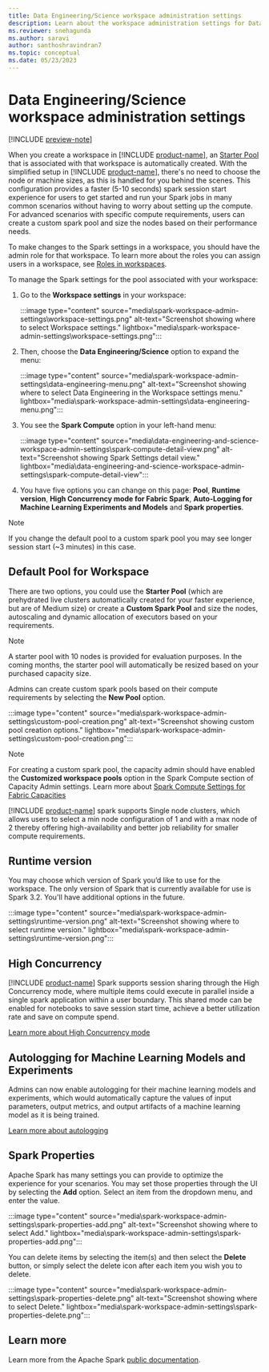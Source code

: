 ```yaml
---
title: Data Engineering/Science workspace administration settings
description: Learn about the workspace administration settings for Data Engineering/Science workloads such as Apache Spark Pools, High Concurrency Mode, Runtime Version, Spark Properties and Autologging.
ms.reviewer: snehagunda
ms.author: saravi
author: santhoshravindran7
ms.topic: conceptual
ms.date: 05/23/2023
---
```


# Data Engineering/Science workspace administration settings

[!INCLUDE [preview-note](../includes/preview-note.md)]

When you create a workspace in [!INCLUDE [product-name](../includes/product-name.md)], an [Starter Pool](spark-compute.md) that is associated with that workspace is automatically created. With the simplified setup in [!INCLUDE [product-name](../includes/product-name.md)], there's no need to choose the node or machine sizes, as this is handled for you behind the scenes. This configuration provides a faster (5-10 seconds) spark session start experience for users to get started and run your Spark jobs in many common scenarios without having to worry about setting up the compute. For advanced scenarios with specific compute requirements, users can create a custom spark pool and size the nodes based on their performance needs.

To make changes to the Spark settings in a workspace, you should have the admin role for that workspace. To learn more about the roles you can assign users in a workspace, see [Roles in workspaces](../get-started/roles-workspaces.md).

To manage the Spark settings for the pool associated with your workspace:

1. Go to the **Workspace settings** in your workspace:

   :::image type="content" source="media\spark-workspace-admin-settings\workspace-settings.png" alt-text="Screenshot showing where to select Workspace settings." lightbox="media\spark-workspace-admin-settings\workspace-settings.png":::

1. Then, choose the **Data Engineering/Science** option to expand the menu:

   :::image type="content" source="media\spark-workspace-admin-settings\data-engineering-menu.png" alt-text="Screenshot showing where to select Data Engineering in the Workspace settings menu." lightbox="media\spark-workspace-admin-settings\data-engineering-menu.png":::

1. You see the **Spark Compute** option in your left-hand menu:

   :::image type="content" source="media\data-engineering-and-science-workspace-admin-settings\spark-compute-detail-view.png" alt-text="Screenshot showing Spark Settings detail view." lightbox="media\data-engineering-and-science-workspace-admin-settings\spark-compute-detail-view":::

1. You have five options you can change on this page: **Pool**, **Runtime version**, **High Concurrency mode for Fabric Spark**, **Auto-Logging for Machine Learning Experiments and Models** and **Spark properties**.

> [!NOTE]
> If you change the default pool to a custom spark pool you may see longer session start (~3 minutes) in this case.

## Default Pool for Workspace

There are two options, you could use the **Starter Pool** (which are prehydrated live clusters automatlically created for your faster experience, but are of Medium size) or create a **Custom Spark Pool** and size the nodes, autoscaling and dynamic allocation of executors based on your requirements. 

> [!NOTE]
> A starter pool with 10 nodes is provided for evaluation purposes. In the coming months, the starter pool will automatically be resized based on your purchased capacity size.

Admins can create custom spark pools based on their compute requirements by selecting the **New Pool** option.

:::image type="content" source="media\spark-workspace-admin-settings\custom-pool-creation.png" alt-text="Screenshot showing custom pool creation options." lightbox="media\spark-workspace-admin-settings\custom-pool-creation.png":::

> [!NOTE]
> For creating a custom spark pool,  the capacity admin should have enabled the **Customized workspace pools** option in the Spark Compute section of Capacity Admin settings. 
> Learn more about [Spark Compute Settings for Fabric Capacities](data-engineering-and-data-science-capacity-settings-management.md)

[!INCLUDE [product-name](../includes/product-name.md)] spark supports Single node clusters, which allows users to select a min node configuration of 1 and with a max node of 2 thereby offering high-availability and better job reliability for smaller compute requirements. 

## Runtime version

You may choose which version of Spark you’d like to use for the workspace. The only version of Spark that is currently available for use is Spark 3.2. You'll have additional options in the future.

:::image type="content" source="media\spark-workspace-admin-settings\runtime-version.png" alt-text="Screenshot showing where to select runtime version." lightbox="media\spark-workspace-admin-settings\runtime-version.png":::

## High Concurrency

[!INCLUDE [product-name](../includes/product-name.md)] Spark supports session sharing through the High Concurrency mode, where multiple items could execute in parallel inside a single spark application within a user boundary. This shared mode can be enabled for notebooks to save session start time, achieve a better utilization rate and save on compute spend. 

[Learn more about High Concurrency mode](high-concurrency-mode-overview.md)

## Autologging for Machine Learning Models and Experiments

Admins can now enable autologging for their machine learning models and experiments, which would automatically capture the values of input parameters, output metrics, and output artifacts of a machine learning model as it is being trained. 

[Learn more about autologging](https://mlflow.org/docs/latest/tracking.html)

## Spark Properties

Apache Spark has many settings you can provide to optimize the experience for your scenarios. You may set those properties through the UI by selecting the **Add** option. Select an item from the dropdown menu, and enter the value.

:::image type="content" source="media\spark-workspace-admin-settings\spark-properties-add.png" alt-text="Screenshot showing where to select Add." lightbox="media\spark-workspace-admin-settings\spark-properties-add.png":::

You can delete items by selecting the item(s) and then select the **Delete** button, or simply select the delete icon after each item you wish you to delete.

:::image type="content" source="media\spark-workspace-admin-settings\spark-properties-delete.png" alt-text="Screenshot showing where to select Delete." lightbox="media\spark-workspace-admin-settings\spark-properties-delete.png":::

## Learn more

Learn more from the Apache Spark [public documentation](https://spark.apache.org/docs/latest/configuration.html).

